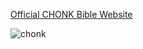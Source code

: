 [Official CHONK Bible Website](https://churchof-chonk.github.io/chonkbible/start.html)

![chonk](https://media2.giphy.com/media/y0PmMY7bfz41760kn8/200w.gif?cid=6c09b952r5jjqpllm08op30jn392div8bnxp631e4z3xh59c&ep=v1_gifs_search&rid=200w.gif&ct=g)

